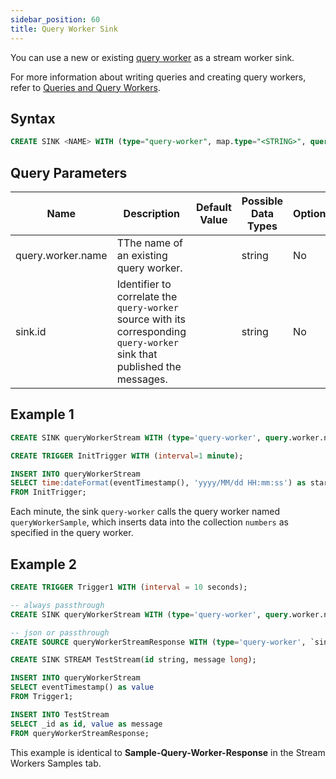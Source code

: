 ```yaml
---
sidebar_position: 60
title: Query Worker Sink
---
```


You can use a new or existing [query worker](../../queryworkers/query-workers) as a stream worker sink.

For more information about writing queries and creating query workers, refer to [Queries and Query Workers](../../queryworkers/).

## Syntax

```sql
CREATE SINK <NAME> WITH (type="query-worker", map.type="<STRING>", query.worker.name="<STRING>", sink.id="<STRING>")
```

## Query Parameters

| Name     | Description                   | Default Value            | Possible Data Types | Optional | Dynamic |
|----------|---------------------------|--------------------------|---------------------|----------|---------|
| query.worker.name  | TThe name of an existing query worker. | | string | No | Yes |
| sink.id | Identifier to correlate the `query-worker` source with its corresponding `query-worker` sink that published the messages. | | string | No | No |

## Example 1

```sql
CREATE SINK queryWorkerStream WITH (type='query-worker', query.worker.name="queryWorkerSample") (startTime string);

CREATE TRIGGER InitTrigger WITH (interval=1 minute);

INSERT INTO queryWorkerStream
SELECT time:dateFormat(eventTimestamp(), 'yyyy/MM/dd HH:mm:ss') as startTime
FROM InitTrigger;
```

Each minute, the sink `query-worker` calls the query worker named `queryWorkerSample`, which inserts data into the collection `numbers` as specified in the query worker.

## Example 2

```sql
CREATE TRIGGER Trigger1 WITH (interval = 10 seconds);

-- always passthrough
CREATE SINK queryWorkerStream WITH (type='query-worker', query.worker.name="testql", `sink.id`="test") (value long);

-- json or passthrough
CREATE SOURCE queryWorkerStreamResponse WITH (type='query-worker', `sink.id`="test", map.type="json") (_id string, value long);

CREATE SINK STREAM TestStream(id string, message long);

INSERT INTO queryWorkerStream
SELECT eventTimestamp() as value
FROM Trigger1;

INSERT INTO TestStream
SELECT _id as id, value as message
FROM queryWorkerStreamResponse;
```

This example is identical to **Sample-Query-Worker-Response** in the Stream Workers Samples tab.
